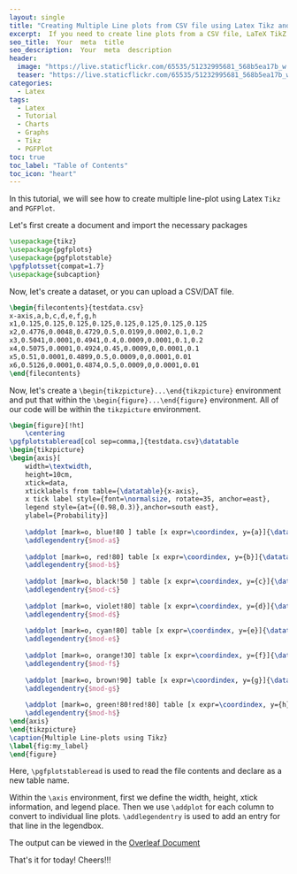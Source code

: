 ```yaml
---
layout: single
title: "Creating Multiple Line plots from CSV file using Latex Tikz and PGFPlot"
excerpt:  If you need to create line plots from a CSV file, LaTeX TikZ and PGFPlot offer powerful tools to help you achieve this task with ease. In this blog post, I'll show you how to create multiple line plots from a CSV file and customize them to your liking using these tools. You'll also learn how to add labels, change the axis scales, and adjust the plot appearance to create professional-looking plots. Whether you're a beginner or an experienced LaTeX user, this guide will help you create stunning line plots in no time.
seo_title:  Your  meta  title  
seo_description:  Your  meta  description
header:
  image: "https://live.staticflickr.com/65535/51232995681_568b5ea17b_w.jpg"
  teaser: "https://live.staticflickr.com/65535/51232995681_568b5ea17b_w.jpg"
categories:
  - Latex
tags:
  - Latex
  - Tutorial
  - Charts
  - Graphs
  - Tikz
  - PGFPlot
toc: true
toc_label: "Table of Contents"
toc_icon: "heart"
---
```



In this tutorial, we will see how to create multiple line-plot using Latex `Tikz` and `PGFPlot`.

Let's first create a document and import the necessary packages
```latex
\usepackage{tikz}
\usepackage{pgfplots}
\usepackage{pgfplotstable}
\pgfplotsset{compat=1.7}
\usepackage{subcaption}
```

Now, let's create a dataset, or you can upload a CSV/DAT file.

```latex
\begin{filecontents}{testdata.csv}
x-axis,a,b,c,d,e,f,g,h
x1,0.125,0.125,0.125,0.125,0.125,0.125,0.125,0.125
x2,0.4776,0.0048,0.4729,0.5,0.0199,0.0002,0.1,0.2
x3,0.5041,0.0001,0.4941,0.4,0.0009,0.0001,0.1,0.2
x4,0.5075,0.0001,0.4924,0.45,0.0009,0,0.0001,0.1
x5,0.51,0.0001,0.4899,0.5,0.0009,0,0.0001,0.01
x6,0.5126,0.0001,0.4874,0.5,0.0009,0,0.0001,0.01
\end{filecontents}
```

Now, let's create a `\begin{tikzpicture}...\end{tikzpicture}` environment and put that within the `\begin{figure}...\end{figure}` environment. All of our code will be within the `tikzpicture` environment.

```latex
\begin{figure}[!ht]
    \centering
\pgfplotstableread[col sep=comma,]{testdata.csv}\datatable
\begin{tikzpicture}
\begin{axis}[
    width=\textwidth,
    height=10cm,
    xtick=data,
    xticklabels from table={\datatable}{x-axis},
    x tick label style={font=\normalsize, rotate=35, anchor=east},
    legend style={at={(0.98,0.3)},anchor=south east},
    ylabel={Probability}]
    
    \addplot [mark=o, blue!80 ] table [x expr=\coordindex, y={a}]{\datatable};
    \addlegendentry{$mod-a$}
    
    \addplot [mark=o, red!80] table [x expr=\coordindex, y={b}]{\datatable};
    \addlegendentry{$mod-b$}
    
    \addplot [mark=o, black!50 ] table [x expr=\coordindex, y={c}]{\datatable};
    \addlegendentry{$mod-c$}
    
    \addplot [mark=o, violet!80] table [x expr=\coordindex, y={d}]{\datatable};
    \addlegendentry{$mod-d$}
    
    \addplot [mark=o, cyan!80] table [x expr=\coordindex, y={e}]{\datatable};
    \addlegendentry{$mod-e$}
    
    \addplot [mark=o, orange!30] table [x expr=\coordindex, y={f}]{\datatable};
    \addlegendentry{$mod-f$}
    
    \addplot [mark=o, brown!90] table [x expr=\coordindex, y={g}]{\datatable};
    \addlegendentry{$mod-g$}
    
    \addplot [mark=o, green!80!red!80] table [x expr=\coordindex, y={h}]{\datatable};
    \addlegendentry{$mod-h$}
\end{axis}
\end{tikzpicture}
\caption{Multiple Line-plots using Tikz}
\label{fig:my_label}
\end{figure}
```

Here, `\pgfplotstableread` is used to read the file contents and declare as a new table name.

Within the `\axis` environment, first we define the width, height, xtick information, and legend place. Then we use `\addplot` for each column to convert to individual line plots. `\addlegendentry` is used to add an entry for that line in the legendbox.

The output can be viewed in the [Overleaf Document](https://www.overleaf.com/read/dpkydqvjcpds)

That's it for today! Cheers!!!


<!--stackedit_data:
eyJoaXN0b3J5IjpbLTEzMjI2MTA3NTUsLTE4NDMzNzUxODEsMT
Q1OTAxMzMzMl19
-->
